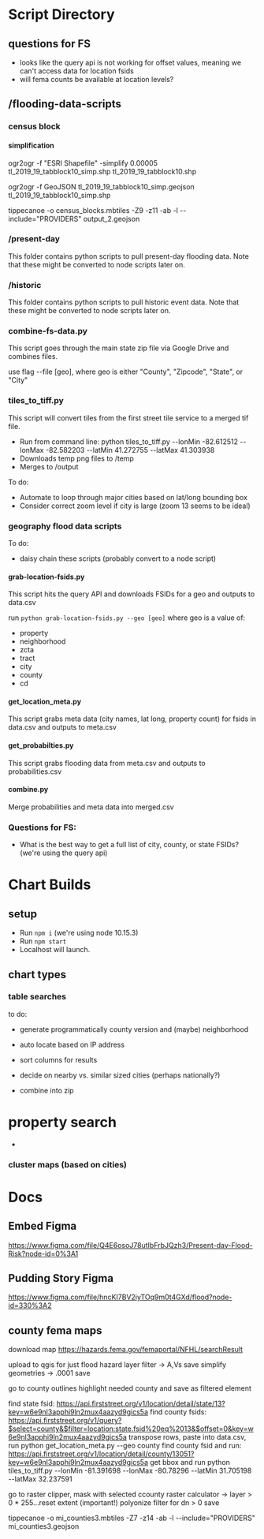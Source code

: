 # Script Directory

## questions for FS

- looks like the query api is not working for offset values, meaning we can't access data for location fsids
- will fema counts be available at location levels?

## /flooding-data-scripts

### census block

#### simplification

ogr2ogr -f "ESRI Shapefile" -simplify 0.00005 tl_2019_19_tabblock10_simp.shp tl_2019_19_tabblock10.shp

ogr2ogr -f GeoJSON tl_2019_19_tabblock10_simp.geojson tl_2019_19_tabblock10_simp.shp

tippecanoe -o census_blocks.mbtiles -Z9 -z11 -ab -l --include="PROVIDERS" output_2.geojson


### /present-day

This folder contains python scripts to pull present-day flooding data. Note that these might be converted to node scripts later on.

### /historic

This folder contains python scripts to pull historic event data. Note that these might be converted to node scripts later on.

### combine-fs-data.py

This script goes through the main state zip file via Google Drive and combines files.

use flag --file [geo], where geo is either "County", "Zipcode", "State", or "City"

### tiles_to_tiff.py
This script will convert tiles from the first street tile service to a merged tif file.

- Run from command line: python tiles_to_tiff.py --lonMin -82.612512 --lonMax -82.582203 --latMin 41.272755 --latMax 41.303938
- Downloads temp png files to /temp
- Merges to /output

To do:
- Automate to loop through major cities based on lat/long bounding box
- Consider correct zoom level if city is large (zoom 13 seems to be ideal)

### geography flood data scripts

To do:
- daisy chain these scripts (probably convert to a node script)

#### grab-location-fsids.py
This script hits the query API and downloads FSIDs for a geo and outputs to data.csv

run `python grab-location-fsids.py --geo [geo]` where geo is a value of:
- property
- neighborhood
- zcta
- tract
- city
- county
- cd

#### get_location_meta.py
This script grabs meta data (city names, lat long, property count) for fsids in data.csv and outputs to meta.csv

#### get_probabilties.py
This script grabs flooding data from meta.csv and outputs to probabilities.csv

#### combine.py
Merge probabilities and meta data into merged.csv

### Questions for FS:
- What is the best way to get a full list of city, county, or state FSIDs? (we're using the query api)

# Chart Builds

## setup

- Run `npm i` (we're using node 10.15.3)
- Run `npm start`
- Localhost will launch.

## chart types

### table searches
to do:
- generate programmatically county version and (maybe) neighborhood
- auto locate based on IP address
- sort columns for results
- decide on nearby vs. similar sized cities (perhaps nationally?)

- combine into zip

# property search
-

### cluster maps (based on cities)

# Docs

## Embed Figma
https://www.figma.com/file/Q4E6osoJ78utIbFrbJQzh3/Present-day-Flood-Risk?node-id=0%3A1

## Pudding Story Figma
https://www.figma.com/file/hncKI7BV2iyTOq9m0t4GXd/flood?node-id=330%3A2

## county fema maps

download map
https://hazards.fema.gov/femaportal/NFHL/searchResult

upload to qgis for just flood hazard layer
filter -> A,Vs
save
simplify geometries -> .0001
save

go to county outlines
highlight needed county and save as filtered element

find state fsid: https://api.firststreet.org/v1/location/detail/state/13?key=w6e9nl3apphi9ln2mux4aazyd9gics5a
find county fsids: https://api.firststreet.org/v1/query?$select=county&$filter=location:state.fsid%20eq%2013&$offset=0&key=w6e9nl3apphi9ln2mux4aazyd9gics5a
transpose rows, paste into data.csv, run python get_location_meta.py --geo county
find county fsid and run: https://api.firststreet.org/v1/location/detail/county/13051?key=w6e9nl3apphi9ln2mux4aazyd9gics5a
get bbox and run python tiles_to_tiff.py --lonMin -81.391698 --lonMax -80.78296 --latMin 31.705198 --latMax 32.237591

go to raster clipper, mask with selected ccounty
raster calculator -> layer > 0 * 255...reset extent (important!)
polyonize
filter for dn > 0
save

tippecanoe -o mi_counties3.mbtiles -Z7 -z14 -ab -l --include="PROVIDERS" mi_counties3.geojson
